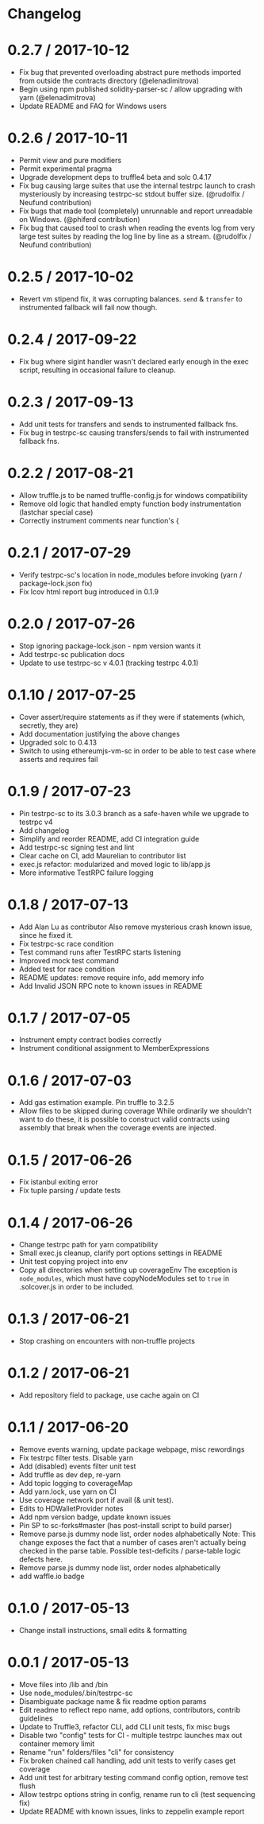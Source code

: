 # Changelog

0.2.7 / 2017-10-12
=================
  * Fix bug that prevented overloading abstract pure methods imported from outside the
    contracts directory (@elenadimitrova)
  * Begin using npm published solidity-parser-sc / allow upgrading with yarn (@elenadimitrova)
  * Update README and FAQ for Windows users

0.2.6 / 2017-10-11
=================
  * Permit view and pure modifiers
  * Permit experimental pragma
  * Upgrade development deps to truffle4 beta and solc 0.4.17
  * Fix bug causing large suites that use the internal testrpc launch to crash mysteriously
    by increasing testrpc-sc stdout buffer size. (@rudolfix / Neufund contribution)
  * Fix bugs that made tool (completely) unrunnable and report unreadable on Windows. (@phiferd contribution)
  * Fix bug that caused tool to crash when reading the events log from very large test suites by
    reading the log line by line as a stream. (@rudolfix / Neufund contribution)

0.2.5 / 2017-10-02
=================
  * Revert vm stipend fix, it was corrupting balances. `send` & `transfer` to instrumented fallback
    will fail now though.

0.2.4 / 2017-09-22
=================

  * Fix bug where sigint handler wasn't declared early enough in the exec script, resulting
    in occasional failure to cleanup.

0.2.3 / 2017-09-13
=================

  * Add unit tests for transfers and sends to instrumented fallback fns.
  * Fix bug in testrpc-sc causing transfers/sends to fail with instrumented fallback fns.

0.2.2 / 2017-08-21
=================

  * Allow truffle.js to be named truffle-config.js for windows compatibility
  * Remove old logic that handled empty function body instrumentation (lastchar special case)
  * Correctly instrument comments near function's {

0.2.1 / 2017-07-29
=================

  * Verify testrpc-sc's location in node_modules before invoking (yarn / package-lock.json fix)
  * Fix lcov html report bug introduced in 0.1.9

0.2.0 / 2017-07-26
=================

  * Stop ignoring package-lock.json - npm version wants it
  * Add testrpc-sc publication docs
  * Update to use testrpc-sc v 4.0.1 (tracking testrpc 4.0.1)

0.1.10 / 2017-07-25
==================

  * Cover assert/require statements as if they were if statements (which, secretly, they are)
  * Add documentation justifying the above changes
  * Upgraded solc to 0.4.13
  * Switch to using ethereumjs-vm-sc in order to be able to test case where asserts and requires fail

0.1.9 / 2017-07-23
==================

  * Pin testrpc-sc to its 3.0.3 branch as a safe-haven while we upgrade to testrpc v4
  * Add changelog
  * Simplify and reorder README, add CI integration guide
  * Add testrpc-sc signing test and lint
  * Clear cache on CI, add Maurelian to contributor list
  * exec.js refactor: modularized and moved logic to lib/app.js
  * More informative TestRPC failure logging

0.1.8 / 2017-07-13
==================

  * Add Alan Lu as contributor
    Also remove mysterious crash known issue, since he fixed it.
  * Fix testrpc-sc race condition
  * Test command runs after TestRPC starts listening
  * Improved mock test command
  * Added test for race condition
  * README updates: remove require info, add memory info
  * Add Invalid JSON RPC note to known issues in README

0.1.7 / 2017-07-05
==================

  * Instrument empty contract bodies correctly
  * Instrument conditional assignment to MemberExpressions

0.1.6 / 2017-07-03
==================

  * Add gas estimation example. Pin truffle to 3.2.5
  * Allow files to be skipped during coverage
    While ordinarily we shouldn't want to do these, it is possible to
    construct valid contracts using assembly that break when the coverage
    events are injected.

0.1.5 / 2017-06-26
==================

  * Fix istanbul exiting error
  * Fix tuple parsing / update tests

0.1.4 / 2017-06-26
==================

  * Change testrpc path for yarn compatibility
  * Small exec.js cleanup, clarify port options settings in README
  * Unit test copying project into env
  * Copy all directories when setting up coverageEnv
    The exception is `node_modules`, which must have copyNodeModules
    set to `true` in .solcover.js in order to be included.

0.1.3 / 2017-06-21
==================

  * Stop crashing on encounters with non-truffle projects

0.1.2 / 2017-06-21
==================

  * Add repository field to package, use cache again on CI

0.1.1 / 2017-06-20
==================

  * Remove events warning, update package webpage, misc rewordings
  * Fix testrpc filter tests. Disable yarn
  * Add (disabled) events filter unit test
  * Add truffle as dev dep, re-yarn
  * Add topic logging to coverageMap
  * Add yarn.lock, use yarn on CI
  * Use coverage network port if avail (& unit test).
  * Edits to HDWalletProvider notes
  * Add npm version badge, update known issues
  * Pin SP to sc-forks#master (has post-install script to build parser)
  * Remove parse.js dummy node list, order nodes alphabetically
    Note: This change exposes the fact that a number of cases aren't actually being checked in the
    parse table. Possible test-deficits / parse-table logic defects here.
  * Remove parse.js dummy node list, order nodes alphabetically
  * add waffle.io badge

0.1.0 / 2017-05-13
==================

  * Change install instructions, small edits & formatting

0.0.1 / 2017-05-13
==================

  * Move files into /lib and /bin
  * Use node_modules/.bin/testrpc-sc
  * Disambiguate package name & fix readme option params
  * Edit readme to reflect repo name, add options, contributors, contrib guidelines
  * Update to Truffle3, refactor CLI, add CLI unit tests, fix misc bugs
  * Disable two "config" tests for CI - multiple testrpc launches max out container memory limit
  * Rename "run" folders/files "cli" for consistency
  * Fix broken chained call handling, add unit tests to verify cases get coverage
  * Add unit test for arbitrary testing command config option, remove test flush
  * Allow testrpc options string in config, rename run to cli (test sequencing fix)
  * Update README with known issues, links to zeppelin example report
